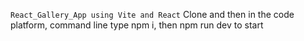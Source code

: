 `React_Gallery_App using Vite and React`
Clone and then in the code platform, command line type npm i, then npm run dev to start


